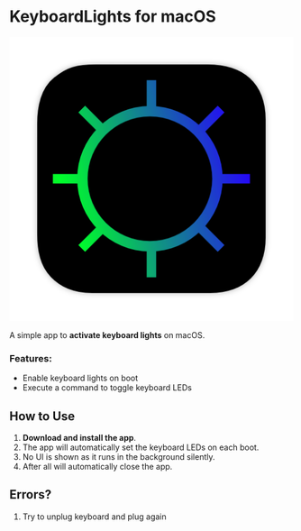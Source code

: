 # KeyboardLights for macOS

![KeyboardLights Icon](assets/icon.png)

A simple app to **activate keyboard lights** on macOS.

### Features:
- Enable keyboard lights on boot
- Execute a command to toggle keyboard LEDs

## How to Use

1. **Download and install the app**.
2. The app will automatically set the keyboard LEDs on each boot.
3. No UI is shown as it runs in the background silently.
4. After all will automatically close the app.

## Errors?

1. Try to unplug keyboard and plug again
